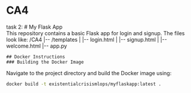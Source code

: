 # CA4
task 2:
    # My Flask App  
This repository contains a basic Flask app for login and signup. The files look like:
/CA4
|-- /templates
|   |-- login.html
|   |-- signup.html
|   |-- welcome.html 
|-- app.py 

    ## Docker Instructions
    ### Building the Docker Image
Navigate to the project directory and build the Docker image using:
```sh
docker build -t existentialcrisismlops/myflaskapp:latest .

